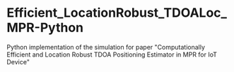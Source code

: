 # Efficient_LocationRobust_TDOALoc_MPR-Python
Python implementation of the simulation for paper "Computationally Efficient and Location Robust TDOA Positioning Estimator in MPR for IoT Device"
